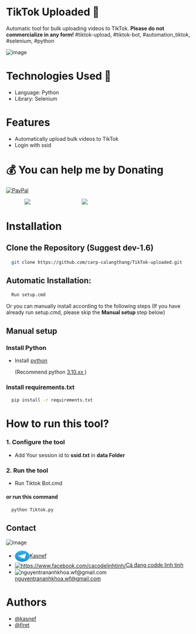 # TikTok Uploaded 🎵
Automatic tool for bulk uploading videos to TikTok. <b> Please do not commercialize in any form! </b>
#tiktok-upload, #tiktok-bot, #automation_tiktok, #selenium, #python

![image](https://github.com/carp-calangthang/TikTok-uploaded/assets/90557694/0c5141b3-38da-4a82-a0d1-a971350b14bd)


# Technologies Used 🚀
- Language: Python <br>
- Library: Selenium <br>

# Features
- Automatically upload bulk videos to TikTok
- Login with ssid

# 💰 You can help me by Donating
  [![PayPal](https://img.shields.io/badge/PayPal-003087?style=for-the-badge?logo=paypal&logoColor=fff)](https://www.paypal.com/ncp/payment/F3K7UJLKV4GQY)
  <div style="text-align: center;">
    <img src="https://www.calangthang.net/assets/binance_qr-QYKMHmeo.jpg" style="width: 30%; display: inline-block;">
    <img src="https://www.calangthang.net/assets/seepay_qr-DZbPz5eg.png" style="width: 49.2%; display: inline-block;">
  </div>

# Installation

## Clone the Repository (Suggest dev-1.6)

```bash
  git clone https://github.com/carp-calangthang/TikTok-uploaded.git
```
## Automatic Installation:
```bash
  Run setup.cmd
```
Or you can manually install according to the following steps (If you have already run setup.cmd, please skip the <b> Manual setup </b> step below)

## Manual setup

### Install Python
- Install <a href="https://www.python.org/downloads/"> python </a> <p> (Recommend python <a href="https://www.python.org/downloads/release/python-31013/"> 3.10.xx </a>) </p>

### Install requirements.txt
```bash
  pip install -r requirements.txt
```
    
# How to run this tool?

### 1. Configure the tool
- Add Your session id to <b>ssid.txt</b> in <b>data Folder</b>

### 2. Run the tool
- Run Tiktok Bot.cmd
#### or run this command
```bash
  python Tiktok.py
```
## Contact
<img width="20%" height="20%" alt="image" src="https://github.com/user-attachments/assets/6b1843e6-bc85-4599-95ff-c840823d58eb" style="text-align: center;" /> <br>
- <a href="https://t.me/kasnef" target="blank"><img align="center" src="https://raw.githubusercontent.com/svg-image-stograge/svg-stograge/main/telegram.svg" alt="https://t.me/it_is_daijobu" height="30" width="40" />Kasnef</a>
- <a href="https://www.facebook.com/cacodelinhtinh/" target="blank"><img align="center" src="https://raw.githubusercontent.com/rahuldkjain/github-profile-readme-generator/master/src/images/icons/Social/facebook.svg" alt="https://www.facebook.com/cacodelinhtinh/" height="30" width="40" />Cá đang codde linh tinh</a> 
- <img align="center" src="https://upload.wikimedia.org/wikipedia/commons/thumb/7/7e/Gmail_icon_%282020%29.svg/1280px-Gmail_icon_%282020%29.svg.png" alt="nguyentrananhkhoa.wf@gmail.com" height="30" width="30" /> nguyentrananhkhoa.wf@gmail.com


# Authors
- [@kasnef]([https://github.com/carp-calangthang](https://github.com/kasnef))
- [@firet](https://github.com/firetofficial)
